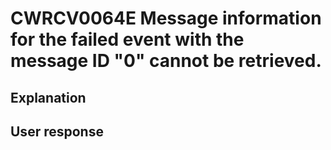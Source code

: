 # CWRCV0064E Message information for the failed event with the message ID "0" cannot be retrieved.

## Explanation

## User response